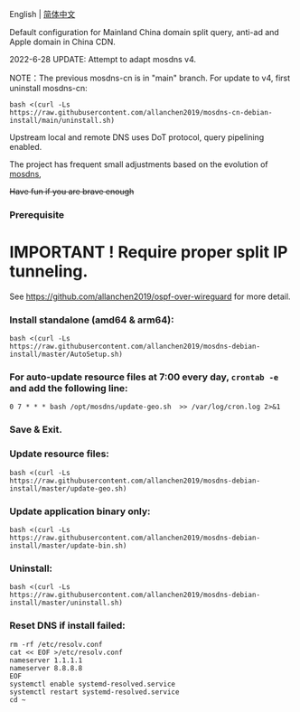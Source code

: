 English | [简体中文](./README_zh-CN.md)


Default configuration for Mainland China domain split query, anti-ad and Apple domain in China CDN.

2022-6-28 UPDATE: Attempt to adapt mosdns v4.

NOTE：The previous mosdns-cn is in "main" branch.
For update to v4, first uninstall mosdns-cn:

```
bash <(curl -Ls https://raw.githubusercontent.com/allanchen2019/mosdns-cn-debian-install/main/uninstall.sh)
```



Upstream local and remote DNS uses DoT protocol, query pipelining enabled.

The project has frequent small adjustments based on the evolution of [mosdns](https://github.com/IrineSistiana/mosdns), 

~~Have fun if you are brave enough~~

### Prerequisite
# IMPORTANT ! Require proper split IP tunneling. 

See https://github.com/allanchen2019/ospf-over-wireguard for more detail.

### Install standalone (amd64 & arm64):
```
bash <(curl -Ls https://raw.githubusercontent.com/allanchen2019/mosdns-debian-install/master/AutoSetup.sh)
```

### For auto-update resource files at 7:00 every day, `crontab -e` and add the following line:
```
0 7 * * * bash /opt/mosdns/update-geo.sh  >> /var/log/cron.log 2>&1
```
### Save & Exit.


### Update resource files:
```
bash <(curl -Ls https://raw.githubusercontent.com/allanchen2019/mosdns-debian-install/master/update-geo.sh)
```

### Update application binary only:
```
bash <(curl -Ls https://raw.githubusercontent.com/allanchen2019/mosdns-debian-install/master/update-bin.sh)
```


### Uninstall:
```
bash <(curl -Ls https://raw.githubusercontent.com/allanchen2019/mosdns-debian-install/master/uninstall.sh)
```

### Reset DNS if install failed:
```
rm -rf /etc/resolv.conf
cat << EOF >/etc/resolv.conf
nameserver 1.1.1.1
nameserver 8.8.8.8
EOF
systemctl enable systemd-resolved.service
systemctl restart systemd-resolved.service
cd ~
```